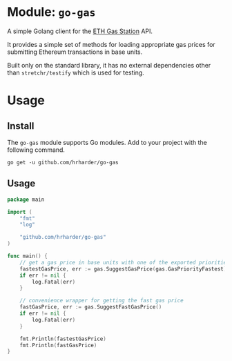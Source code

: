# Module: `go-gas`

A simple Golang client for the [ETH Gas Station](https://ethgasstation.info) API.

It provides a simple set of methods for loading appropriate gas prices for submitting Ethereum transactions in base units.

Built only on the standard library, it has no external dependencies other than `stretchr/testify` which is used for testing.

# Usage

## Install

The `go-gas` module supports Go modules. Add to your project with the following command.

```
go get -u github.com/hrharder/go-gas
```

## Usage

```go
package main

import (
    "fmt"
    "log"

    "github.com/hrharder/go-gas"
)

func main() {
    // get a gas price in base units with one of the exported priorities (fast, fastest, safeLow, average)
    fastestGasPrice, err := gas.SuggestGasPrice(gas.GasPriorityFastest)
    if err != nil {
        log.Fatal(err)
    }

    // convenience wrapper for getting the fast gas price
    fastGasPrice, err := gas.SuggestFastGasPrice()
    if err != nil {
        log.Fatal(err)
    }

    fmt.Println(fastestGasPrice)
    fmt.Println(fastGasPrice)
}
```
